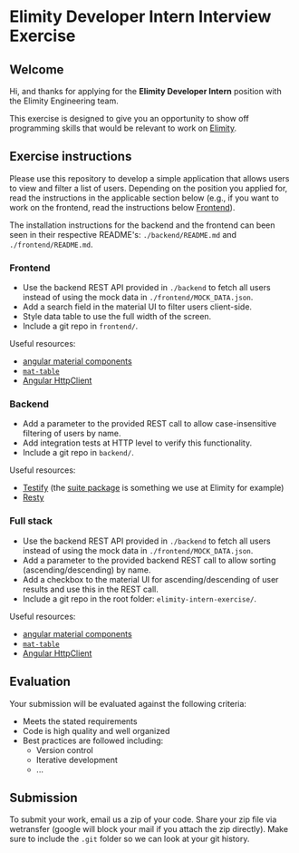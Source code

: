 # Elimity Developer Intern Interview Exercise

## Welcome

Hi, and thanks for applying for the __Elimity Developer Intern__ position with the Elimity Engineering team.

This exercise is designed to give you an opportunity to show off programming skills that would be relevant to work on [Elimity](https://www.elimity.com/).

## Exercise instructions
Please use this repository to develop a simple application that allows users to view and filter a list of users.
Depending on the position you applied for, read the instructions in the applicable section below (e.g., if you want to work on the frontend, read the instructions below [Frontend](#frontend)).

The installation instructions for the backend and the frontend can been seen in their respective README's: `./backend/README.md` and `./frontend/README.md`.

### Frontend
- Use the backend REST API provided in `./backend` to fetch all users instead of using the mock data in `./frontend/MOCK_DATA.json`.
- Add a search field in the material UI to filter users client-side.
- Style data table to use the full width of the screen.
- Include a git repo in `frontend/`.

Useful resources:
- [angular material components](https://material.angular.io/components/categories)
- [`mat-table`](https://material.angular.io/components/table/overview)
- [Angular HttpClient](https://angular.io/guide/http)

### Backend
- Add a parameter to the provided REST call to allow case-insensitive filtering of users by name.
- Add integration tests at HTTP level to verify this functionality.
- Include a git repo in `backend/`.

Useful resources:

- [Testify](http://godoc.org/github.com/stretchr/testify) (the [suite package](http://godoc.org/github.com/stretchr/testify/suite) is something we use at Elimity for example)
- [Resty](https://github.com/go-resty/resty)


### Full stack
- Use the backend REST API provided in `./backend` to fetch all users instead of using the mock data in `./frontend/MOCK_DATA.json`.
- Add a parameter to the provided backend REST call to allow sorting (ascending/descending) by name.
- Add a checkbox to the material UI for ascending/descending of user results and use this in the REST call.
- Include a git repo in the root folder: `elimity-intern-exercise/`.

Useful resources:
- [angular material components](https://material.angular.io/components/categories)
- [`mat-table`](https://material.angular.io/components/table/overview)
- [Angular HttpClient](https://angular.io/guide/http)


## Evaluation

Your submission will be evaluated against the following criteria:

* Meets the stated requirements
* Code is high quality and well organized
* Best practices are followed including:
  * Version control
  * Iterative development
  * ...

## Submission

To submit your work, email us a zip of your code. Share your zip file via wetransfer (google will block your mail if you attach the zip directly). Make sure to include the `.git` folder so we can look at your git history.
